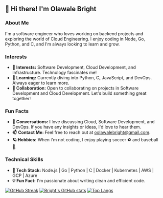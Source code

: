 ## 👋 Hi there! I'm Olawale Bright

### About Me
I'm a software engineer who loves working on backend projects and exploring the world of Cloud Engineering. I enjoy coding in Node, Go, Python, and C, and I'm always looking to learn and grow.

### Interests
- **👀 Interests:** Software Development, Cloud Development, and Infrastructure. Technology fascinates me!
- **🌱 Learning:** Currently diving into Python, C, JavaScript, and DevOps. Always eager to learn more.
- **💞 Collaboration:** Open to collaborating on projects in Software Development and Cloud Development. Let's build something great together!

### Fun Facts
- **📢 Conversations:** I love discussing Cloud, Software Development, and DevOps. If you have any insights or ideas, I'd love to hear them.
- **📫 Contact Me:** Feel free to reach out at [oolawalebright@gmail.com](mailto:oolawalebright@gmail.com).
- **🪐 Hobbies:** When I'm not coding, I enjoy playing soccer ⚽ and baseball 🥎.

### Technical Skills
- **🔧 Tech Stack:** Node.js | Go | Python | C | Docker | Kubernetes | AWS | GCP | Azure
- **💡 Fun Fact:** I'm passionate about writing clean and efficient code.

<!---
BrightOlawale/BrightOlawale is a ✨ special ✨ repository because its `README.md` (this file) appears on your GitHub profile.
You can click the Preview link to take a look at your changes.
--->

[![GitHub Streak](http://github-readme-streak-stats.herokuapp.com?user=BrightOlawale&theme=dark&hide_border=true)](https://git.io/streak-stats)
[![Bright's GitHub stats](https://github-readme-stats.vercel.app/api?username=BrightOlawale&count_private=true&show_icons=true&theme=radical)](https://github.com/BrightOlawale/github-readme-stats)
[![Top Langs](https://github-readme-stats.vercel.app/api/top-langs/?username=BrightOlawale&layout=compact&theme=vision-friendly-dark)](https://github.com/BrightOlawale/github-readme-stats)
